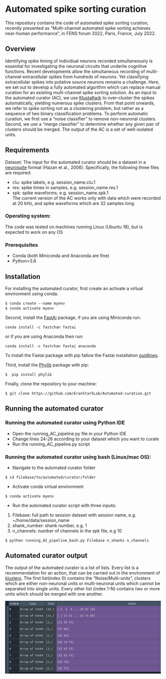 # Automated spike sorting curation

This repository contains the code of automated spike sorting curation, recently presented as “Multi-channel automated spike sorting achieves near-human performance”, in FENS forum 2022, Paris, France, July 2022.

## Overview

Identifying spike timing of individual neurons recorded simultaneously is essential for investigating the neuronal circuits that underlie cognitive functions. Recent developments allow the simultaneous recording of multi-channel extracellular spikes from hundreds of neurons. Yet classifying extracellular spikes into putative source neurons remains a challenge. 
Here, we set out to develop a fully automated algorithm which can replace manual curation for an existing multi-channel spike sorting solution. As an input to the automated curator (AC), we use [KlustaKwik](https://github.com/klusta-team/klustakwik) to over-cluster the spikes automatically, yielding numerous spike clusters. From that point onwards, we refer to spike sorting not as a clustering problem, but rather as a sequence of two binary classification problems. To perform automatic curation, we first use a “noise classifier” to remove non-neuronal clusters. Second, we use a “merge classifier” to determine whether any given pair of clusters should be merged. The output of the AC is a set of well-isolated units.

## Requirements

Dataset:
The input for the automated curator should be a dataset in a [neurosuite](https://neurosuite.sourceforge.net/) format (Hazan et al., 2006). Specifically, the following three files are required:
- clu: spike labels, e.g. session_name.clu.1 
- res: spike times in samples, e.g. session_name.res.1
- spk: spike waveforms, e.g. session_name.spk.1  
The current version of the AC works only with data which were recorded at 20 kHz, and spike waveforms which are 32 samples long.

### Operating system:
The code was tested on machines running Linux (Ubuntu 18), but is expected to work on any OS

### Prerequisites
-	Conda (both Miniconda and Anaconda are fine)
-	Python>3.6

## Installation
For installing the automated curator, first create an activate a virtual environment using conda:
```
$ conda create --name myenv
$ conda activate myenv
```
Second, install the [FastAi](https://docs.fast.ai/) package, if you are using Miniconda run: 
```
conda install -c fastchan fastai
```
or if you are using Anaconda then run:
```
conda install -c fastchan fastai anaconda
```
To install the Fastai package with pip fallow the Fastai installation [guidlines](https://docs.fast.ai/).

Third, install the [Phylib](https://github.com/cortex-lab/phylib) package with pip:
```
$  pip install phylib
```

Finally, clone the repository to your machine:
```
$ git clone https://github.com/EranStarkLab/Automated-curation.git
```

## Running the automated curator 
### Running the automated curator using Python IDE
-	Open the running_AC_pipeline.py file in your Python IDE
-	Change lines 24-26 according to your dataset which you want to curate
-	Run the running_AC_pipeline.py script
### Running the automated curator using bash (Linux/mac OS):
-	Navigate to the automated curator folder
```
$ cd filebase/to/automated/curator/folder
```
-	Activate conda virtual environment
```
$ conda activate myenv
```
-	Run the automated curator script with three inputs:
1.	Filebase: full path to session dataset with session name, e.g. ~/home/data/session_name
2.	shank_number: shank number, e.g. 1
3.	n_channels: number of channels in the spk file, e.g 10 
```
$ python running_AI_pipeline_bash.py Filebase n_shanks n_channels
```

## Automated curator output
The output of the automated curator is a list of lists. Every list is a recommendation for an action, that can be carried out in the environment of [klusters](https://neurosuite.sourceforge.net/). The first list(index 0) contains the “Noise/Multi-units”, clusters which are either non-neuronal units or multi-neuronal units which cannot be separated into single units. Every other list (index 1-N) contains two or more units which should be merged with one another.

![merge](merge.png)

